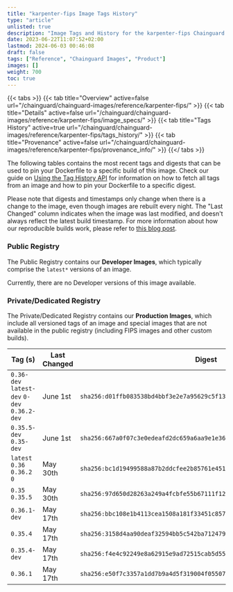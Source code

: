 ```yaml
---
title: "karpenter-fips Image Tags History"
type: "article"
unlisted: true
description: "Image Tags and History for the karpenter-fips Chainguard Image"
date: 2023-06-22T11:07:52+02:00
lastmod: 2024-06-03 00:46:08
draft: false
tags: ["Reference", "Chainguard Images", "Product"]
images: []
weight: 700
toc: true
---
```


{{< tabs >}}
{{< tab title="Overview" active=false url="/chainguard/chainguard-images/reference/karpenter-fips/" >}}
{{< tab title="Details" active=false url="/chainguard/chainguard-images/reference/karpenter-fips/image_specs/" >}}
{{< tab title="Tags History" active=true url="/chainguard/chainguard-images/reference/karpenter-fips/tags_history/" >}}
{{< tab title="Provenance" active=false url="/chainguard/chainguard-images/reference/karpenter-fips/provenance_info/" >}}
{{</ tabs >}}

The following tables contains the most recent tags and digests that can be used to pin your Dockerfile to a specific build of this image. Check our guide on [Using the Tag History API](/chainguard/chainguard-images/using-the-tag-history-api/) for information on how to fetch all tags from an image and how to pin your Dockerfile to a specific digest.

Please note that digests and timestamps only change when there is a change to the image, even though images are rebuilt every night. The "Last Changed" column indicates when the image was last modified, and doesn't always reflect the latest build timestamp. For more information about how our reproducible builds work, please refer to [this blog post](https://www.chainguard.dev/unchained/reproducing-chainguards-reproducible-image-builds).

### Public Registry
The Public Registry contains our **Developer Images**, which typically comprise the `latest*` versions of an image.

Currently, there are no Developer versions of this image available.

### Private/Dedicated Registry
The Private/Dedicated Registry contains our **Production Images**, which include all versioned tags of an image and special images that are not available in the public registry (including FIPS images and other custom builds).

| Tag (s)                                       | Last Changed | Digest                                                                    |
|-----------------------------------------------|--------------|---------------------------------------------------------------------------|
|  `0.36-dev` `latest-dev` `0-dev` `0.36.2-dev` | June 1st     | `sha256:d01ffb083538bd4bbf3e2e7a95629c5f1346262111c893d9f1ca3103db3ee772` |
|  `0.35.5-dev` `0.35-dev`                      | June 1st     | `sha256:667a0f07c3e0edeafd2dc659a6aa9e1e36e6c99f4b5e2a41651f87bdeec76cc7` |
|  `latest` `0.36` `0.36.2` `0`                 | May 30th     | `sha256:bc1d19499588a87b2ddcfee2b85761e451970d63b19ebd6f6c830849f7c0cc1c` |
|  `0.35` `0.35.5`                              | May 30th     | `sha256:97d650d28263a249a4fcbfe55b67111f12daa8fe66555166fc0018bf09e8d65b` |
|  `0.36.1-dev`                                 | May 17th     | `sha256:bbc108e1b4113cea1508a181f33451c8570f91e72ce346326aed799e69adfb3a` |
|  `0.35.4`                                     | May 17th     | `sha256:3158d4aa90deaf32594bb5c542ba712479206d1f4af3fd7e1997fa04d7ca82e9` |
|  `0.35.4-dev`                                 | May 17th     | `sha256:f4e4c92249e8a62915e9ad72515cab5d55003f7537932571a011820b95a9edb5` |
|  `0.36.1`                                     | May 17th     | `sha256:e50f7c3357a1dd7b9a4d5f319004f055074e570fc09e73d420a3696399eecf32` |

